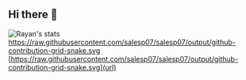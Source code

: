 ## Hi there 👋
![Rayan's stats](https://github-readme-stats.vercel.app/api?username=RyanL2004&show_icons=true&theme=transparent)
https://raw.githubusercontent.com/salesp07/salesp07/output/github-contribution-grid-snake.svg
[https://raw.githubusercontent.com/salesp07/salesp07/output/github-contribution-grid-snake.svg](url)

<!--
**RyanL2004/RyanL2004** is a ✨ _special_ ✨ repository because its `README.md` (this file) appears on your GitHub profile.

Here are some ideas to get you started:

- 🔭 I’m currently working on ...
- 🌱 I’m currently learning ...
- 👯 I’m looking to collaborate on ...
- 🤔 I’m looking for help with ...
- 💬 Ask me about ...
- 📫 How to reach me: ...
- 😄 Pronouns: ...
- ⚡ Fun fact: ...
-->
